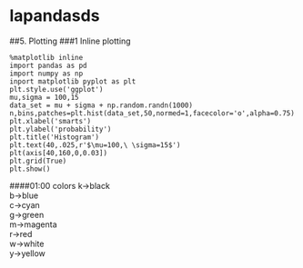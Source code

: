 # lapandasds
##5. Plotting
###1 Inline plotting
```
%matplotlib inline 
import pandas as pd
import numpy as np
inport matplotlib pyplot as plt
plt.style.use('ggplot')
mu,sigma = 100,15
data_set = mu + sigma + np.random.randn(1000)
n,bins,patches=plt.hist(data_set,50,normed=1,facecolor='o',alpha=0.75)
plt.xlabel('smarts')
plt.ylabel('probability')
plt.title('Histogram')
plt.text(40,.025,r'$\mu=100,\ \sigma=15$')
plt(axis[40,160,0,0.03])
plt.grid(True)
plt.show()
```
####01:00 colors
k->black  
b->blue  
c->cyan  
g->green  
m->magenta  
r->red  
w->white  
y->yellow
